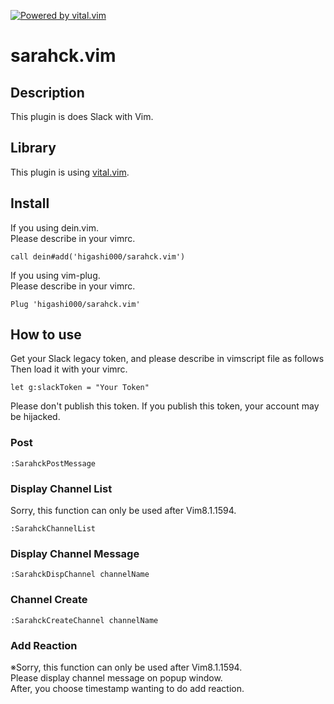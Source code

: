 [![Powered by vital.vim](https://img.shields.io/badge/powered%20by-vital.vim-80273f.svg)](https://github.com/vim-jp/vital.vim)

# sarahck.vim

## Description
This plugin is does Slack with Vim.<br>

## Library
This plugin is using [vital.vim](https://github.com/vim-jp/vital.vim).<br>

## Install
If you using dein.vim.<br>
Please describe in your vimrc.<br>
```
call dein#add('higashi000/sarahck.vim')
```

If you using vim-plug.<br>
Please describe in your vimrc.<br>
```
Plug 'higashi000/sarahck.vim'
```

## How to use
Get your Slack legacy token, and please describe in vimscript file as follows<br>
Then load it with your vimrc.<br>
```
let g:slackToken = "Your Token"
```
Please don't publish this token.
If you publish this token, your account may be hijacked.

### Post
```
:SarahckPostMessage
```

### Display Channel List
Sorry, this function can only be used after Vim8.1.1594.
```
:SarahckChannelList
```

### Display Channel Message
```
:SarahckDispChannel channelName
```

### Channel Create
```
:SarahckCreateChannel channelName
```

### Add Reaction
※Sorry, this function can only be used after Vim8.1.1594.<br>
Please display channel message on popup window.<br>
After, you choose timestamp wanting to do add reaction.<br>
